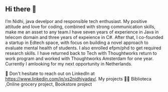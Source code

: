 ## Hi there 👋

I’m Nidhi, java develpor and responsible tech enthusiast. My positive attitude and love for coding, combined with strong communication skills, make me an asset to any team.I have seven years of experience in Java in telecom domain and three years of expeience in C#. 
After that, I co-founded a startup in Edtech space, with focus on building a novel approach to evaluate mental health of students. 
I also enrolled efpm/phd to get required research skills. I have returned back to Tech with Thoughtworks return to work program and worked with Thoughtworks Amsterdam for one year. Currently I amlooking for my next opportunity in Netherlands. 

📮 Don't hesitate to reach out on LinkedIn at https://www.linkedin.com/in/xs2nidhiyadav/.
My projects 👩‍💻
Biblioteca ,Online grocery project, Bookstore project

